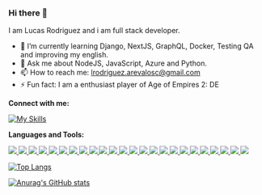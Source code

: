 ### Hi there 👋

I am Lucas Rodriguez and i am full stack developer.

- 🌱 I’m currently learning Django, NextJS, GraphQL, Docker, Testing QA and improving my english.
- 💬 Ask me about NodeJS, JavaScript, Azure and Python.
- 📫 How to reach me: lrodriguez.arevalosc@gmail.com
- ⚡ Fun fact: I am a enthusiast player of Age of Empires 2: DE


<strong>Connect with me:</strong>

[![My Skills](https://skillicons.dev/icons?i=linkedin)](https://www.linkedin.com/in/lucas-m-rodriguez/)

<strong>Languages and Tools:</strong>


<a href="https://developer.mozilla.org/es/docs/Web/HTML">
  <img src="https://skillicons.dev/icons?i=html" />
</a>
<a href="https://developer.mozilla.org/es/docs/Web/CSS">
  <img src="https://skillicons.dev/icons?i=css" />
</a>
<a href="https://developer.mozilla.org/es/docs/Web/JavaScript">
  <img src="https://skillicons.dev/icons?i=js" />
</a>
<a href="https://azure.microsoft.com/en-in/">
  <img src="https://skillicons.dev/icons?i=azure" />
</a>
<a href="https://kubernetes.io/">
  <img src="https://skillicons.dev/icons?i=kubernetes" />
</a>
<a href="https://www.docker.com/">
  <img src="https://skillicons.dev/icons?i=docker" />
</a>
<a href="https://getbootstrap.com/">
  <img src="https://skillicons.dev/icons?i=bootstrap" />
</a>
<a href="https://sass-lang.com/">
  <img src="https://skillicons.dev/icons?i=sass" />
</a>
<a href="https://www.figma.com/">
  <img src="https://skillicons.dev/icons?i=figma" />
</a>
<a href="https://www.python.org/">
  <img src="https://skillicons.dev/icons?i=py" />
</a>
<a href="https://flask.palletsprojects.com/">
  <img src="https://skillicons.dev/icons?i=flask" />
</a>
<a href="https://git-scm.com/">
  <img src="https://skillicons.dev/icons?i=git" />
</a>
<a href="https://www.linux.org/">
  <img src="https://skillicons.dev/icons?i=linux" />
</a>
<a href="https://www.mongodb.com/">
  <img src="https://skillicons.dev/icons?i=mongodb" />
</a>
<a href="https://www.mysql.com/">
  <img src="https://skillicons.dev/icons?i=mysql" />
</a>
<a href="https://www.postgresql.org/">
  <img src="https://skillicons.dev/icons?i=postgres" />
</a>
<a href="https://www.netlify.com/">
  <img src="https://skillicons.dev/icons?i=netlify" />
</a>
<a href="https://www.raspberrypi.org/">
  <img src="https://skillicons.dev/icons?i=raspberrypi" />
</a>
<a href="https://reactjs.org/">
  <img src="https://skillicons.dev/icons?i=react" />
</a>
<a href="https://redux.js.org/">
  <img src="https://skillicons.dev/icons?i=redux" />
</a>
<a href="https://www.sketchup.com/">
  <img src="https://skillicons.dev/icons?i=sketchup" />
</a>
<a href="https://www.typescriptlang.org/">
  <img src="https://skillicons.dev/icons?i=ts" />
</a>
<a href="https://code.visualstudio.com/">
  <img src="https://skillicons.dev/icons?i=vscode" />
</a>
<a href="https://regexr.com/">
  <img src="https://skillicons.dev/icons?i=regex" />
</a>


[![Top Langs](https://github-readme-stats.vercel.app/api/top-langs/?username=lrodriguez911&layout=compact)](https://github.com/lrodriguez911)

[![Anurag's GitHub stats](https://github-readme-stats.vercel.app/api?username=lrodriguez911)](https://github.com/lrodriguez911)
<!--
**lrodriguez911/lrodriguez911** is a ✨ _special_ ✨ repository because its `README.md` (this file) appears on your GitHub profile.

Here are some ideas to get you started:

- 🔭 I’m currently working on ...

- 👯 I’m looking to collaborate on ...

- 💬 Ask me about ...
- 📫 How to reach me: ...
- 😄 Pronouns: ...
- ⚡ Fun fact: ...
-->
